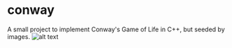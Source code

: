 # conway
A small project to implement Conway's Game of Life in C++, but seeded by images.
![alt text](https://github.com/juliusgeo/conway/blob/master/lenna.gif "GIF")
